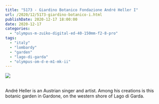 ```yaml
---
title: "5173 - Giardino Botanico Fondazione André Heller I"
url: /2020/12/5173-giardino-botanico-i.html
publishDate: 2020-12-17 18:00:00
date: 2020-12-17
categories: 
  - "olympus-m-zuiko-digital-ed-40-150mm-f2-8-pro"
tags: 
  - "italy"
  - "lombardy"
  - "garden"
  - "lago-di-garda"
  - "olympus-om-d-e-m1-mk-ii"
---
```

<div class="container">
<div class="center"><a target="_blank" href="https://d25zfm9zpd7gm5.cloudfront.net/1200x1200/2018/20180912_123449_lr.jpg"><img class="webfeedsFeaturedVisual" src="https://d25zfm9zpd7gm5.cloudfront.net/0600x0600/2018/20180912_123449_lr.jpg" /></a></div>
</div>
<br />

André Heller is an Austrian singer and artist. Among his creations
is this botanic garden in Gardone, on the western shore of Lago di
Garda.
